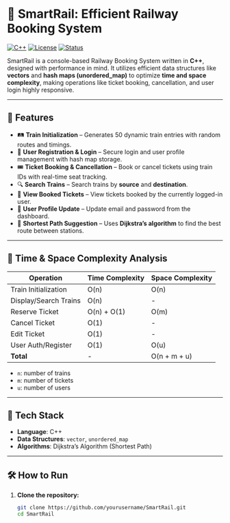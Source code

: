 # 🚆 SmartRail: Efficient Railway Booking System

[![C++](https://img.shields.io/badge/Language-C++-blue.svg)](https://isocpp.org)
[![License](https://img.shields.io/badge/License-MIT-green.svg)](LICENSE)
[![Status](https://img.shields.io/badge/Status-Active-brightgreen)]()

SmartRail is a console-based Railway Booking System written in **C++**, designed with performance in mind. It utilizes efficient data structures like **vectors** and **hash maps (unordered_map)** to optimize **time and space complexity**, making operations like ticket booking, cancellation, and user login highly responsive.

---

## 🚀 Features

- 🛤️ **Train Initialization** – Generates 50 dynamic train entries with random routes and timings.
- 👤 **User Registration & Login** – Secure login and user profile management with hash map storage.
- 🎟️ **Ticket Booking & Cancellation** – Book or cancel tickets using train IDs with real-time seat tracking.
- 🔍 **Search Trains** – Search trains by **source** and **destination**.
- 📜 **View Booked Tickets** – View tickets booked by the currently logged-in user.
- 🔐 **User Profile Update** – Update email and password from the dashboard.
- 🧠 **Shortest Path Suggestion** – Uses **Dijkstra’s algorithm** to find the best route between stations.

---

## 🧠 Time & Space Complexity Analysis

| Operation               | Time Complexity | Space Complexity |
|------------------------|------------------|------------------|
| Train Initialization   | O(n)             | O(n)             |
| Display/Search Trains  | O(n)             | -                |
| Reserve Ticket         | O(n) + O(1)      | O(m)             |
| Cancel Ticket          | O(1)             | -                |
| Edit Ticket            | O(1)             | -                |
| User Auth/Register     | O(1)             | O(u)             |
| **Total**              | -                | O(n + m + u)     |

- `n`: number of trains  
- `m`: number of tickets  
- `u`: number of users

---

## 🔧 Tech Stack

- **Language**: C++
- **Data Structures**: `vector`, `unordered_map`
- **Algorithms**: Dijkstra’s Algorithm (Shortest Path)

---

## 🛠️ How to Run

1. **Clone the repository:**
   ```bash
   git clone https://github.com/yourusername/SmartRail.git
   cd SmartRail
